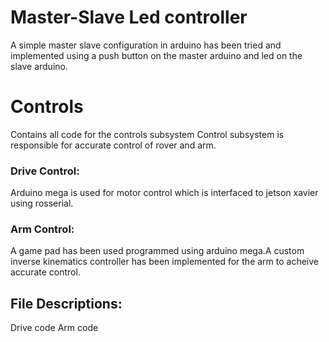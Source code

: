 # Master-Slave Led controller 
A simple master slave configuration in arduino has been tried and implemented using a push button on the master arduino and led on the slave arduino.
# Controls
Contains all code for the controls subsystem
Control subsystem is responsible for accurate control of rover and arm.
### Drive Control:
Arduino mega is used for motor control which is interfaced to jetson xavier using rosserial.
### Arm Control:
A game pad has been used programmed using arduino mega.A custom inverse kinematics controller has been implemented for the arm to acheive accurate control.
## File Descriptions:
Drive code
Arm code 
